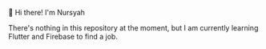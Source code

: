 👋 Hi there! I'm Nursyah

There's nothing in this repository at the moment, but I am currently learning Flutter and Firebase to find a job.
